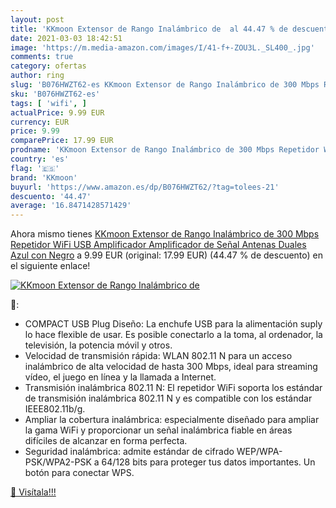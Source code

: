 ```yaml
---
layout: post
title: 'KKmoon Extensor de Rango Inalámbrico de  al 44.47 % de descuento'
date: 2021-03-03 18:42:51
image: 'https://m.media-amazon.com/images/I/41-f+-ZOU3L._SL400_.jpg'
comments: true
category: ofertas
author: ring
slug: 'B076HWZT62-es KKmoon Extensor de Rango Inalámbrico de 300 Mbps Repetidor...'
sku: 'B076HWZT62-es'
tags: [ 'wifi', ]
actualPrice: 9.99 EUR
currency: EUR
price: 9.99
comparePrice: 17.99 EUR
prodname: 'KKmoon Extensor de Rango Inalámbrico de 300 Mbps Repetidor WiFi USB Amplificador Amplificador de Señal Antenas Duales Azul con Negro'
country: 'es'
flag: '🇪🇸'
brand: 'KKmoon'
buyurl: 'https://www.amazon.es/dp/B076HWZT62/?tag=tolees-21'
descuento: '44.47'
average: '16.8471428571429'
---
```


Ahora mismo tienes [KKmoon Extensor de Rango Inalámbrico de 300 Mbps Repetidor WiFi USB Amplificador Amplificador de Señal Antenas Duales Azul con Negro](https://www.amazon.es/dp/B076HWZT62/?tag=tolees-21) a 9.99 EUR (original: 17.99 EUR) (44.47 %  de descuento) en el siguiente enlace!

[![KKmoon Extensor de Rango Inalámbrico de ](https://m.media-amazon.com/images/I/41-f+-ZOU3L._SL400_.jpg)](https://www.amazon.es/dp/B076HWZT62/?tag=tolees-21)

🔎:

- COMPACT USB Plug Diseño: La enchufe USB para la alimentación suply lo hace flexible de usar. Es posible conectarlo a la toma, al ordenador, la televisión, la potencia móvil y otros.
- Velocidad de transmisión rápida: WLAN 802.11 N para un acceso inalámbrico de alta velocidad de hasta 300 Mbps, ideal para streaming vídeo, el juego en línea y la llamada a Internet.
- Transmisión inalámbrica 802.11 N: El repetidor WiFi soporta los estándar de transmisión inalámbrica 802.11 N y es compatible con los estándar IEEE802.11b/g.
- Ampliar la cobertura inalámbrica: especialmente diseñado para ampliar la gama WiFi y proporcionar un señal inalámbrica fiable en áreas difíciles de alcanzar en forma perfecta.
- Seguridad inalámbrica: admite estándar de cifrado WEP/WPA-PSK/WPA2-PSK a 64/128 bits para proteger tus datos importantes. Un botón para conectar WPS.

[🛒 Visítala!!!](https://www.amazon.es/dp/B076HWZT62/?tag=tolees-21)
